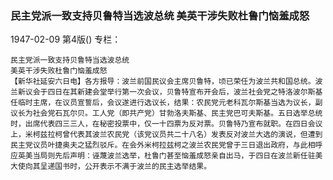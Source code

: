 ### 民主党派一致支持贝鲁特当选波总统  美英干涉失败杜鲁门恼羞成怒

1947-02-09
第4版()
专栏：

    民主党派一致支持贝鲁特当选波总统
    美英干涉失败杜鲁门恼羞成怒
    【新华社延安六日电】各方报导：波兰前国民议会主席贝鲁特，顷已荣任为波兰共和国总统。波兰新议会于四日在其新建会堂举行第一次会议，贝鲁特宣布开会后，波兰社会党之特洛波尔斯基任临时主席，在议员宣誓后，会议遂进行选议长，结果：农民党元老科瓦尔斯基当选为议长，副议长为社会党石瓦尔贝。工人党（即共产党）甘勃洛夫斯基、民主党巴可夫斯基。五日选举总统时，出席代表四三三人，在秘密投票中，仅一十四票为反对票。贝鲁特乃宣布就职。在四日会议上，米柯兹拉柯曾代表其波兰农民党（该党议员共二十八名）发表反对波兰大选的演说，但遭到民主党议员叶捷奥夫之猛烈驳斥。在会外米柯拉兹柯之波兰农民党曾于三日退出政府，与此相呼应英美当局则先后声明：诬蔑波兰选举，杜鲁门甚至恼羞成怒亲自出马，于四日在波兰新任驻美大使向其呈递国书时，公开表示不满于波兰的民主选举结果。
